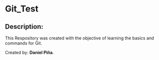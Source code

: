 # Git_Test

## Description:

This Respository was created with the objective of learning the basics and commands for Git.

Created by: __Daniel Piña__.